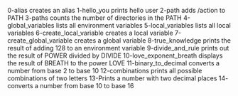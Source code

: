 0-alias creates an alias
1-hello_you prints hello user
2-path adds /action to PATH
3-paths counts the number of directories in the PATH
4-global_variables lists all environment variables
5-local_variables lists all local variables
6-create_local_variable creates a local variable
7-create_global_variable creates a global variable
8-true_knowledge prints the result of adding 128 to an environment variable
9-divide_and_rule prints out the result of POWER divided by DIVIDE
10-love_exponent_breath displays the result of BREATH to the power LOVE
11-binary_to_decimal converts a number from base 2 to base 10
12-combinations prints all possible combinations of two letters
13-Prints a number with two decimal places 
14- converts a number from base 10 to base 16
